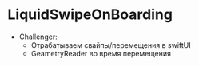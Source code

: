 # LiquidSwipeOnBoarding

- Challenger:
    - Отрабатываем свайпы/перемещения в swiftUI
    - GeametryReader во время перемещения
